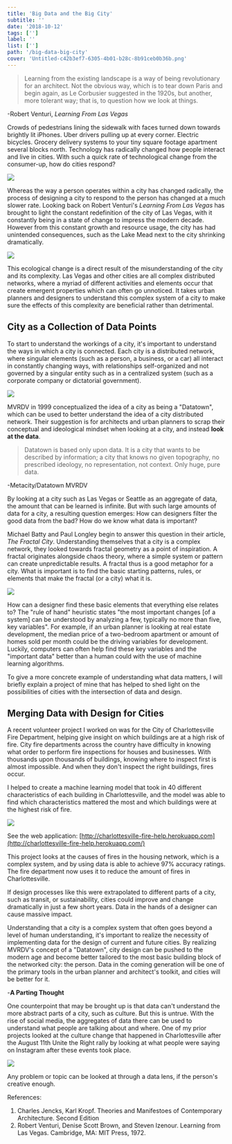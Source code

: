 ```yaml
---
title: 'Big Data and the Big City'
subtitle: ''
date: '2018-10-12'
tags: ['']
label: ''
list: ['']
path: '/big-data-big-city'
cover: 'Untitled-c42b3ef7-6305-4b01-b28c-8b91ceb0b36b.png'
---
```


> Learning from the existing landscape is a way of being revolutionary
> for an architect. Not the obvious way, which is to tear down Paris and
> begin again, as Le Corbusier suggested in the 1920s, but another, more
> tolerant way; that is, to question how we look at things.

-Robert Venturi, _Learning From Las Vegas_

Crowds of pedestrians lining the sidewalk with faces turned down towards brightly lit iPhones. Uber drivers pulling up at every corner. Electric bicycles. Grocery delivery systems to your tiny square footage apartment several blocks north. Technology has radically changed how people interact and live in cities. With such a quick rate of technological change from the consumer-up, how do cities respond?

![](./Untitled-c42b3ef7-6305-4b01-b28c-8b91ceb0b36b.png)

Whereas the way a person operates within a city has changed radically, the process of designing a city to respond to the person has changed at a much slower rate. Looking back on Robert Venturi's _Learning From Las Vegas_ has brought to light the constant redefinition of the city of Las Vegas, with it constantly being in a state of change to impress the modern decade. However from this constant growth and resource usage, the city has had unintended consequences, such as the Lake Mead next to the city shrinking dramatically.

![](./lasvegas-68748c42-dd8c-4c56-9aca-7f80fa02b9af.jpg)

This ecological change is a direct result of the misunderstanding of the city and its complexity. Las Vegas and other cities are all complex distributed networks, where a myriad of different activities and elements occur that create emergent properties which can often go unnoticed. It takes urban planners and designers to understand this complex system of a city to make sure the effects of this complexity are beneficial rather than detrimental.

## City as a Collection of Data Points

To start to understand the workings of a city, it's important to understand the ways in which a city is connected. Each city is a distributed network, where singular elements (such as a person, a business, or a car) all interact in constantly changing ways, with relationships self-organized and not governed by a singular entity such as in a centralized system (such as a corporate company or dictatorial government).

![](./Untitled-64f2cd79-d7fa-4a97-b275-e1600967be80.png)

MVRDV in 1999 conceptualized the idea of a city as being a "Datatown", which can be used to better understand the idea of a city distributed network. Their suggestion is for architects and urban planners to scrap their conceptual and ideological mindset when looking at a city, and instead **look at the data**.

> Datatown is based only upon data. It is a city that wants to be described by information; a city that knows no given topography, no prescribed ideology, no representation, not context. Only huge, pure data.

-Metacity/Datatown MVRDV

By looking at a city such as Las Vegas or Seattle as an aggregate of data, the amount that can be learned is infinite. But with such large amounts of data for a city, a resulting question emerges: How can designers filter the good data from the bad? How do we know what data is important?

Michael Batty and Paul Longley begin to answer this question in their article, _The Fractal City_. Understanding themselves that a city is a complex network, they looked towards fractal geometry as a point of inspiration. A fractal originates alongside chaos theory, where a simple system or pattern can create unpredictable results. A fractal thus is a good metaphor for a city. What is important is to find the basic starting patterns, rules, or elements that make the fractal (or a city) what it is.

![](./Untitled-3f8ea388-2669-438e-b147-a909d7b45d34.png)

How can a designer find these basic elements that everything else relates to? The "rule of hand" heuristic states "the most important changes [of a system] can be understood by analyzing a few, typically no more than five, key variables". For example, if an urban planner is looking at real estate development, the median price of a two-bedroom apartment or amount of homes sold per month could be the driving variables for development. Luckily, computers can often help find these key variables and the "important data" better than a human could with the use of machine learning algorithms.

To give a more concrete example of understanding what data matters, I will briefly explain a project of mine that has helped to shed light on the possibilities of cities with the intersection of data and design.

## Merging Data with Design for Cities

A recent volunteer project I worked on was for the City of Charlottesville Fire Department, helping give insight on which buildings are at a high risk of fire. City fire departments across the country have difficulty in knowing what order to perform fire inspections for houses and businesses. With thousands upon thousands of buildings, knowing where to inspect first is almost impossible. And when they don't inspect the right buildings, fires occur.

I helped to create a machine learning model that took in 40 different characteristics of each building in Charlottesville, and the model was able to find which characteristics mattered the most and which buildings were at the highest risk of fire.

![](./new.png)

See the web application: [http://charlottesville-fire-help.herokuapp.com](http://charlottesville-fire-help.herokuapp.com/)

This project looks at the causes of fires in the housing network, which is a complex system, and by using data is able to achieve 97% accuracy ratings. The fire department now uses it to reduce the amount of fires in Charlottesville.

If design processes like this were extrapolated to different parts of a city, such as transit, or sustainability, cities could improve and change dramatically in just a few short years. Data in the hands of a designer can cause massive impact.

Understanding that a city is a complex system that often goes beyond a level of human understanding, it's important to realize the necessity of implementing data for the design of current and future cities. By realizing MVRDV's concept of a "Datatown", city design can be pushed to the modern age and become better tailored to the most basic building block of the networked city: the person. Data in the coming generation will be one of the primary tools in the urban planner and architect's toolkit, and cities will be better for it.

-**A Parting Thought**

One counterpoint that may be brought up is that data can't understand the more abstract parts of a city, such as culture. But this is untrue. With the rise of social media, the aggregates of data there can be used to understand what people are talking about and where. One of my prior projects looked at the culture change that happened in Charlottesville after the August 11th Unite the Right rally by looking at what people were saying on Instagram after these events took place.

![](./ScreenShot2018-09-07at12-ee624914-c6cb-4c13-8af1-6daf93293644.25.25AM.png)

Any problem or topic can be looked at through a data lens, if the person's creative enough.

References:

1. Charles Jencks, Karl Kropf. Theories and Manifestoes of Contemporary Architecture. Second Edition
2. Robert Venturi, Denise Scott Brown, and Steven Izenour. Learning from Las Vegas. Cambridge, MA: MIT Press, 1972.
